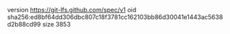 version https://git-lfs.github.com/spec/v1
oid sha256:ed8bf64dd306dbc807c18f3781cc162103bb86d30041e1443ac5638d2b88cd99
size 3853
